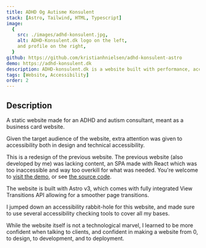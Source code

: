```yaml
---
title: ADHD Og Autisme Konsulent
stack: [Astro, Tailwind, HTML, Typescript]
image:
  {
    src: ./images/adhd-konsulent.jpg,
    alt: ADHD-Konsulent.dk logo on the left,
    and profile on the right,
  }
github: https://github.com/kristianhnielsen/adhd-konsulent-astro
demo: https://adhd-konsulent.dk
description: ADHD-konsulent.dk is a website built with performance, accessibility and low-maintenance in mind.
tags: [Website, Accessibility]
order: 2
---
```


## Description

A static website made for an ADHD and autism consultant, meant as a business card website.

Given the target audience of the website, extra attention was given to accessibility both in design and technical accessibility.

This is a redesign of the previous website. The previous website (also developed by me) was lacking content, an SPA made with React which was too inaccessible and way too overkill for what was needed.
You're welcome to <a href="https://adhd-konsulent-v2.vercel.app/">visit the demo</a>, or see <a href="https://github.com/kristianhnielsen/adhd-konsulent-v2/">the source code</a>.

The website is built with Astro v3, which comes with fully integrated View Transitions API allowing for a smoother page transitions.

I jumped down an accessibility rabbit-hole for this website, and made sure to use several accessibility checking tools to cover all my bases.

While the website itself is not a technological marvel, I learned to be more confident when talking to clients, and confident in making a website from 0, to design, to development, and to deployment.
